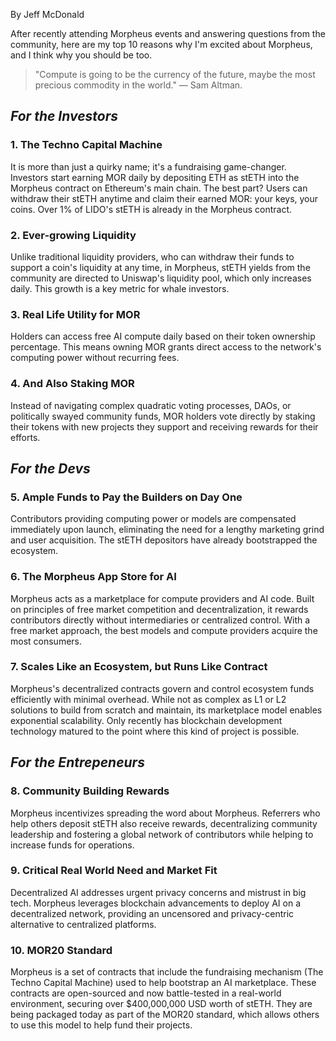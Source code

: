 By Jeff McDonald

After recently attending Morpheus events and answering questions from the community, here are my top 10 reasons why I'm excited about Morpheus, and I think why you should be too. 

> "Compute is going to be the currency of the future, maybe the most precious commodity in the world." — Sam Altman.

## _For the Investors_
### 1.	The Techno Capital Machine 
It is more than just a quirky name; it's a fundraising game-changer. Investors start earning MOR daily by depositing ETH as stETH into the Morpheus contract on Ethereum's main chain. The best part? Users can withdraw their stETH anytime and claim their earned MOR: your keys, your coins. Over 1% of LIDO's stETH is already in the Morpheus contract.

### 2.	Ever-growing Liquidity
Unlike traditional liquidity providers, who can withdraw their funds to support a coin's liquidity at any time, in Morpheus, stETH yields from the community are directed to Uniswap's liquidity pool, which only increases daily. This growth is a key metric for whale investors.

### 3.	Real Life Utility for MOR 
Holders can access free AI compute daily based on their token ownership percentage. This means owning MOR grants direct access to the network's computing power without recurring fees.

### 4.	And Also Staking MOR 
Instead of navigating complex quadratic voting processes, DAOs, or politically swayed community funds, MOR holders vote directly by staking their tokens with new projects they support and receiving rewards for their efforts. 

## _For the Devs_
### 5.	Ample Funds to Pay the Builders on Day One 
Contributors providing computing power or models are compensated immediately upon launch, eliminating the need for a lengthy marketing grind and user acquisition. The stETH depositors have already bootstrapped the ecosystem. 

### 6.	The Morpheus App Store for AI 
Morpheus acts as a marketplace for compute providers and AI code. Built on principles of free market competition and decentralization, it rewards contributors directly without intermediaries or centralized control. With a free market approach, the best models and compute providers acquire the most consumers. 

### 7.	Scales Like an Ecosystem, but Runs Like Contract
Morpheus's decentralized contracts govern and control ecosystem funds efficiently with minimal overhead. While not as complex as L1 or L2 solutions to build from scratch and maintain, its marketplace model enables exponential scalability. Only recently has blockchain development technology matured to the point where this kind of project is possible. 

## _For the Entrepeneurs_
### 8.	Community Building Rewards 
Morpheus incentivizes spreading the word about Morpheus. Referrers who help others deposit stETH also receive rewards, decentralizing community leadership and fostering a global network of contributors while helping to increase funds for operations. 

### 9.	Critical Real World Need and Market Fit
Decentralized AI addresses urgent privacy concerns and mistrust in big tech. Morpheus leverages blockchain advancements to deploy AI on a decentralized network, providing an uncensored and privacy-centric alternative to centralized platforms.

### 10. MOR20 Standard
Morpheus is a set of contracts that include the fundraising mechanism (The Techno Capital Machine) used to help bootstrap an AI marketplace. These contracts are open-sourced and now battle-tested in a real-world environment, securing over $400,000,000 USD worth of stETH. They are being packaged today as part of the MOR20 standard, which allows others to use this model to help fund their projects.



